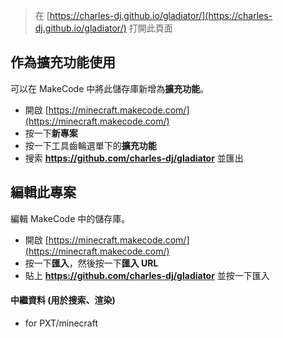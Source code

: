 
> 在 [https://charles-dj.github.io/gladiator/](https://charles-dj.github.io/gladiator/) 打開此頁面

## 作為擴充功能使用

可以在 MakeCode 中將此儲存庫新增為**擴充功能**。

* 開啟 [https://minecraft.makecode.com/](https://minecraft.makecode.com/)
* 按一下**新專案**
* 按一下工具齒輪選單下的**擴充功能**
* 搜索 **https://github.com/charles-dj/gladiator** 並匯出

## 編輯此專案

編輯 MakeCode 中的儲存庫。

* 開啟 [https://minecraft.makecode.com/](https://minecraft.makecode.com/)
* 按一下**匯入**，然後按一下**匯入 URL**
* 貼上 **https://github.com/charles-dj/gladiator** 並按一下匯入

#### 中繼資料 (用於搜索、渲染)

* for PXT/minecraft
<script src="https://makecode.com/gh-pages-embed.js"></script><script>makeCodeRender("{{ site.makecode.home_url }}", "{{ site.github.owner_name }}/{{ site.github.repository_name }}");</script>
